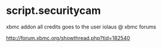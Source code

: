 script.securitycam
==================

xbmc addon all credits goes to the user iolaus @ xbmc forums

http://forum.xbmc.org/showthread.php?tid=182540
